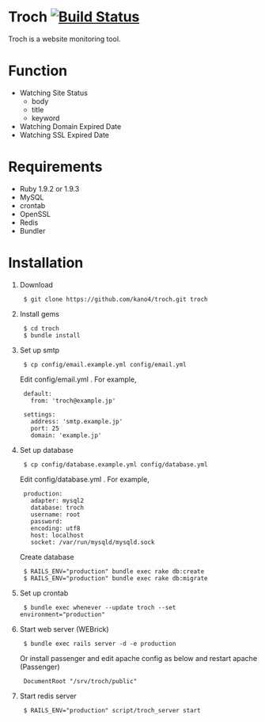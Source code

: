 # Troch [![Build Status](https://secure.travis-ci.org/kano4/troch.png)](http://travis-ci.org/kano4/troch)
Troch is a website monitoring tool.

# Function
- Watching Site Status
  - body
  - title
  - keyword
- Watching Domain Expired Date
- Watching SSL Expired Date

# Requirements
- Ruby 1.9.2 or 1.9.3
- MySQL
- crontab
- OpenSSL
- Redis
- Bundler

# Installation

1. Download

        $ git clone https://github.com/kano4/troch.git troch

2. Install gems

        $ cd troch
        $ bundle install

3. Set up smtp

        $ cp config/email.example.yml config/email.yml

    Edit config/email.yml . For example,

        default:
          from: 'troch@example.jp'

        settings:
          address: 'smtp.example.jp'
          port: 25
          domain: 'example.jp'

4. Set up database

        $ cp config/database.example.yml config/database.yml

    Edit config/database.yml . For example,

        production:
          adapter: mysql2
          database: troch
          username: root
          password:
          encoding: utf8
          host: localhost
          socket: /var/run/mysqld/mysqld.sock

    Create database

        $ RAILS_ENV="production" bundle exec rake db:create
        $ RAILS_ENV="production" bundle exec rake db:migrate

5. Set up crontab

        $ bundle exec whenever --update troch --set environment="production"

6. Start web server (WEBrick)

        $ bundle exec rails server -d -e production

    Or install passenger and edit apache config as below and restart apache (Passenger)

        DocumentRoot "/srv/troch/public"

7. Start redis server

        $ RAILS_ENV="production" script/troch_server start
